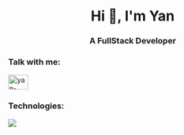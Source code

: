 <h1 align="center">Hi 👋, I'm Yan</h1>
<h3 align="center">A FullStack Developer</h3>
<h3 align="left">Talk with me:</h3>
<p align="left">
<a href="https://linkedin.com/in/yan-carlos-b95461216" target=""><img align="center" src="https://raw.githubusercontent.com/rahuldkjain/github-profile-readme-generator/master/src/images/icons/Social/linked-in-alt.svg" alt="yan-carlos-b95461216" height="30" width="40" /></a>
</p>

<h3 align="left">Technologies:</h3>
 <p align="left">
  <a href="https://skillicons.dev">
    <img src="https://skillicons.dev/icons?i=cs,dotnet,js,ts,nodejs,nestjs,html,css,angular,react,reactivex,azure,linux,docker,git,mongodb,mysql,postgres,sql" />
  </a>
 </p>
